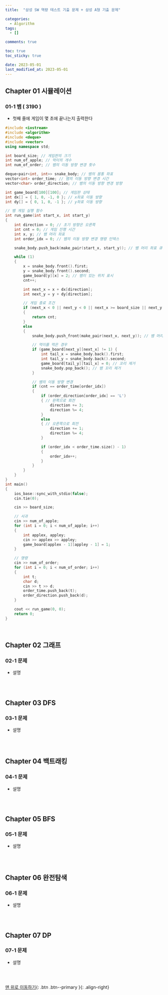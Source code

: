 ```yaml
---
title:  "삼성 SW 역량 테스트 기출 문제 + 삼성 A형 기출 문제"

categories:
  - Algorithm
tags:
  - []

comments: true

toc: true
toc_sticky: true

date: 2023-05-01
last_modified_at: 2023-05-01
---
```


## Chapter 01 시뮬레이션

### 01-1 뱀 ( 3190 )
- 첫째 줄에 게임이 몇 초에 끝나는지 출력한다

```cpp
#include <iostream>
#include <algorithm>
#include <deque>
#include <vector>
using namespace std;

int board_size; // 게임판의 크기
int num_of_apple; // 먹이의 개수
int num_of_order; // 뱀의 이동 방향 변경 횟수

deque<pair<int, int>> snake_body; // 뱀의 몸통 좌표
vector<int> order_time; // 뱀의 이동 방향 변경 시간
vector<char> order_direction; // 뱀의 이동 방향 변경 방향

int game_board[100][100]; // 게임판 상태
int dx[] = { 1, 0, -1, 0 }; // x좌표 이동 방향
int dy[] = { 0, 1, 0, -1 }; // y좌표 이동 방향

// 뱀 게임 실행 함수
int run_game(int start_x, int start_y)
{
	int direction = 0; // 초기 방향은 오른쪽
	int cnt = 0; // 게임 진행 시간
	int x, y; // 뱀 머리 좌표
	int order_idx = 0; // 뱀의 이동 방향 변경 명령 인덱스

	snake_body.push_back(make_pair(start_x, start_y)); // 뱀 머리 좌표 큐에 추가

	while (1)
	{
		x = snake_body.front().first;
		y = snake_body.front().second;
		game_board[y][x] = 2; // 뱀이 있는 위치 표시
		cnt++;

		int next_x = x + dx[direction];
		int next_y = y + dy[direction];

		// 게임 종료 조건
		if (next_x < 0 || next_y < 0 || next_x >= board_size || next_y >= board_size || game_board[next_y][next_x] == 2)
		{
			return cnt;
		}
		else
		{
			snake_body.push_front(make_pair(next_x, next_y)); // 뱀 머리를 다음 위치로 이동

			// 먹이를 먹은 경우
			if (game_board[next_y][next_x] != 1) {
				int tail_x = snake_body.back().first;
				int tail_y = snake_body.back().second;
				game_board[tail_y][tail_x] = 0; // 꼬리 제거
				snake_body.pop_back(); // 뱀 꼬리 제거
			}

			// 뱀의 이동 방향 변경
			if (cnt == order_time[order_idx])
			{
				if (order_direction[order_idx] == 'L')
				{ // 왼쪽으로 회전
					direction += 3;
					direction %= 4;
				}
				else
				{ // 오른쪽으로 회전
					direction += 1;
					direction %= 4;
				}

				if (order_idx < order_time.size() - 1)
				{
					order_idx++;
				}
			}
		}
	}
}
int main()
{
	ios_base::sync_with_stdio(false);
	cin.tie(0);

	cin >> board_size;

	// 사과
	cin >> num_of_apple;
	for (int i = 0; i < num_of_apple; i++)
	{
		int applex, appley;
		cin >> applex >> appley;
		game_board[applex - 1][appley - 1] = 1;
	}

	// 명령
	cin >> num_of_order;
	for (int i = 0; i < num_of_order; i++)
	{
		int t;
		char d;
		cin >> t >> d;
		order_time.push_back(t);
		order_direction.push_back(d);
	}

	cout << run_game(0, 0);
	return 0;
}
```

<br>

## Chapter 02 그래프

### 02-1 문제
- 설명

```cpp
```

<br>

## Chapter 03 DFS

### 03-1 문제
- 설명

```cpp
```

<br>

## Chapter 04 백트래킹

### 04-1 문제
- 설명

```cpp
```

<br>

## Chapter 05 BFS

### 05-1 문제
- 설명

```cpp
```

<br>

## Chapter 06 완전탐색

### 06-1 문제
- 설명

```cpp
```

<br>

## Chapter 07 DP

### 07-1 문제
- 설명

```cpp
```

<br>

[맨 위로 이동하기](#){: .btn .btn--primary }{: .align-right}
